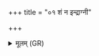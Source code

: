 +++
title = "०१ शं न इन्द्राग्नी"

+++
<details><summary>मूलम् (GR)</summary>

शं न इन्द्राग्नी भवताम् अवोभिः  
शं न इन्द्रावरुणा रातहव्या ।  
शम् इन्द्रासोमा स विताय शं योः  
शं न इन्द्रापूषणा वाजसातौ ॥
</details>